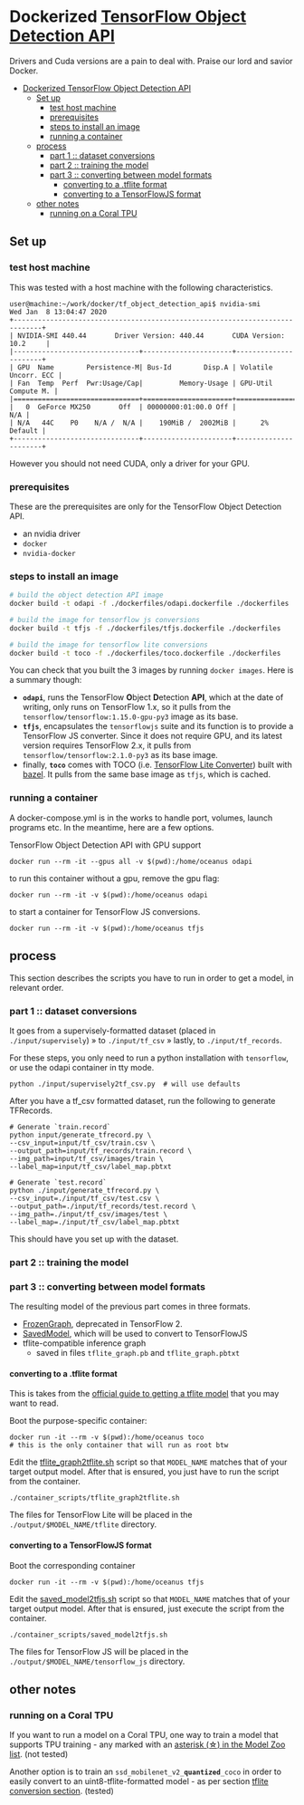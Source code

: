 # Dockerized [TensorFlow Object Detection API](https://github.com/tensorflow/models/tree/master/research/object_detection)

Drivers and Cuda versions are a pain to deal with. Praise our lord and savior Docker.

- [Dockerized TensorFlow Object Detection API](#dockerized-tensorflow-object-detection-api)
    - [Set up](#set-up)
        - [test host machine](#test-host-machine)
        - [prerequisites](#prerequisites)
        - [steps to install an image](#steps-to-install-an-image)
        - [running a container](#running-a-container)
    - [process](#process)
        - [part 1 :: dataset conversions](#part-1--dataset-conversions)
        - [part 2 :: training the model](#part-2--training-the-model)
        - [part 3 :: converting between model formats](#part-3--converting-between-model-formats)
            - [converting to a .tflite format](#converting-to-a-tflite-format)
            - [converting to a TensorFlowJS format](#converting-to-a-tensorflowjs-format)
    - [other notes](#other-notes)
        - [running on a Coral TPU](#running-on-a-coral-tpu)
  

## Set up

### test host machine

This was tested with a host machine with the following characteristics.

```console
user@machine:~/work/docker/tf_object_detection_api$ nvidia-smi
Wed Jan  8 13:04:47 2020       
+-----------------------------------------------------------------------------+
| NVIDIA-SMI 440.44       Driver Version: 440.44       CUDA Version: 10.2     |
|-------------------------------+----------------------+----------------------+
| GPU  Name        Persistence-M| Bus-Id        Disp.A | Volatile Uncorr. ECC |
| Fan  Temp  Perf  Pwr:Usage/Cap|         Memory-Usage | GPU-Util  Compute M. |
|===============================+======================+======================|
|   0  GeForce MX250       Off  | 00000000:01:00.0 Off |                  N/A |
| N/A   44C    P0    N/A /  N/A |    190MiB /  2002MiB |      2%      Default |
+-------------------------------+----------------------+----------------------+
```

However you should not need CUDA, only a driver for your GPU.


### prerequisites

These are the prerequisites are only for the TensorFlow Object Detection API.

- an nvidia driver
- `docker`
- `nvidia-docker`

### steps to install an image

```bash
# build the object detection API image
docker build -t odapi -f ./dockerfiles/odapi.dockerfile ./dockerfiles

# build the image for tensorflow js conversions
docker build -t tfjs -f ./dockerfiles/tfjs.dockerfile ./dockerfiles

# build the image for tensorflow lite conversions
docker build -t toco -f ./dockerfiles/toco.dockerfile ./dockerfiles
```

You can check that you built the 3 images by running `docker images`. Here is a summary though:
- **`odapi`**, runs the TensorFlow **O**bject **D**etection **API**, which at the date of writing, only runs on TensorFlow 1.x, so it pulls from the `tensorflow/tensorflow:1.15.0-gpu-py3` image as its base.
- **`tfjs`**, encapsulates the `tensorflowjs` suite and its function is to provide a TensorFlow JS converter. Since it does not require GPU, and its latest version requires TensorFlow 2.x, it pulls from `tensorflow/tensorflow:2.1.0-py3` as its base image.
- finally, **`toco`** comes with TOCO (i.e. [TensorFlow Lite Converter](https://github.com/tensorflow/tensorflow/tree/master/tensorflow/lite/toco)) built with [bazel](bazel.build). It pulls from the same base image as `tfjs`, which is cached.

### running a container

A docker-compose.yml is in the works to handle port, volumes, launch programs etc.
In the meantime, here are a few options.

TensorFlow Object Detection API with GPU support

```shell
docker run --rm -it --gpus all -v $(pwd):/home/oceanus odapi
```

to run this container without a gpu, remove the gpu flag:

```shell
docker run --rm -it -v $(pwd):/home/oceanus odapi
```

to start a container for TensorFlow JS conversions.

```shell
docker run --rm -it -v $(pwd):/home/oceanus tfjs
```


## process

This section describes the scripts you have to run in order to get a model, in relevant order.

### part 1 :: dataset conversions

It goes from a supervisely-formatted dataset (placed in `./input/supervisely`) » to `./input/tf_csv` » lastly, to `./input/tf_records`.

For these steps, you only need to run a python installation with `tensorflow`, or use the odapi container in tty mode.

```shell
python ./input/supervisely2tf_csv.py  # will use defaults
```

After you have a tf_csv formatted dataset, run the following to generate TFRecords.

```shell
# Generate `train.record`
python input/generate_tfrecord.py \
--csv_input=input/tf_csv/train.csv \
--output_path=input/tf_records/train.record \
--img_path=input/tf_csv/images/train \
--label_map=input/tf_csv/label_map.pbtxt

# Generate `test.record`
python ./input/generate_tfrecord.py \
--csv_input=./input/tf_csv/test.csv \
--output_path=./input/tf_records/test.record \
--img_path=./input/tf_csv/images/test \
--label_map=./input/tf_csv/label_map.pbtxt
```

This should have you set up with the dataset.


### part 2 :: training the model

### part 3 :: converting between model formats

The resulting model of the previous part comes in three formats.

- [FrozenGraph](), deprecated in TensorFlow 2.
- [SavedModel](https://www.tensorflow.org/guide/saved_model), which will be used to convert to TensorFlowJS
- tflite-compatible inference graph
    - saved in files `tflite_graph.pb` and `tflite_graph.pbtxt`


#### converting to a .tflite format

This is takes from the [official guide to getting a tflite model](https://github.com/tensorflow/models/blob/master/research/object_detection/g3doc/running_on_mobile_tensorflowlite.md) that you may want to read.

Boot the purpose-specific container:

```shell
docker run -it --rm -v $(pwd):/home/oceanus toco
# this is the only container that will run as root btw
```

Edit the [tflite_graph2tflite.sh](./container_scripts/tflite_graph2tflite.sh) script so that `MODEL_NAME` matches that of your target output model. After that is ensured, you just have to run
the script from the container.

```shell
./container_scripts/tflite_graph2tflite.sh
```

The files for TensorFlow Lite will be placed in the `./output/$MODEL_NAME/tflite` directory.


#### converting to a TensorFlowJS format

Boot the corresponding container

```shell
docker run -it --rm -v $(pwd):/home/oceanus tfjs 
```

Edit the [saved_model2tfjs.sh](./container_scripts/saved_model2tfjs.sh) script so that `MODEL_NAME` matches that of your target output model. After that is ensured, just execute the script from the container.

```shell
./container_scripts/saved_model2tfjs.sh
```

The files for TensorFlow JS will be placed in the `./output/$MODEL_NAME/tensorflow_js` directory.


## other notes

### running on a Coral TPU
If you want to run a model on a Coral TPU, one way to train a model
that supports TPU training - any marked with an [asterisk (☆) in the Model Zoo list](https://github.com/tensorflow/models/blob/master/research/object_detection/g3doc/detection_model_zoo.md#coco-trained-models). (not tested)

Another option is to train an `ssd_mobilenet_v2_`**`quantized`**`_coco` in order to easily convert to an uint8-tflite-formatted model - as per section [tflite conversion section](#converting-to-a-tflite-format). (tested)


